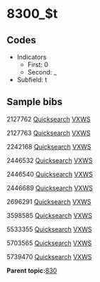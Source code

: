 # 8300\_$t

## Codes

-   Indicators
    -   First: 0
    -   Second: \_
-   Subfield: t

## Sample bibs

2127762 [Quicksearch](https://search.library.yale.edu/catalog/2127762) [VXWS](http://prodorbis.library.yale.edu:7014/vxws/GetHoldingsService?bibId=2127762)

2127763 [Quicksearch](https://search.library.yale.edu/catalog/2127763) [VXWS](http://prodorbis.library.yale.edu:7014/vxws/GetHoldingsService?bibId=2127763)

2242168 [Quicksearch](https://search.library.yale.edu/catalog/2242168) [VXWS](http://prodorbis.library.yale.edu:7014/vxws/GetHoldingsService?bibId=2242168)

2446532 [Quicksearch](https://search.library.yale.edu/catalog/2446532) [VXWS](http://prodorbis.library.yale.edu:7014/vxws/GetHoldingsService?bibId=2446532)

2446540 [Quicksearch](https://search.library.yale.edu/catalog/2446540) [VXWS](http://prodorbis.library.yale.edu:7014/vxws/GetHoldingsService?bibId=2446540)

2446689 [Quicksearch](https://search.library.yale.edu/catalog/2446689) [VXWS](http://prodorbis.library.yale.edu:7014/vxws/GetHoldingsService?bibId=2446689)

2696291 [Quicksearch](https://search.library.yale.edu/catalog/2696291) [VXWS](http://prodorbis.library.yale.edu:7014/vxws/GetHoldingsService?bibId=2696291)

3598585 [Quicksearch](https://search.library.yale.edu/catalog/3598585) [VXWS](http://prodorbis.library.yale.edu:7014/vxws/GetHoldingsService?bibId=3598585)

5533355 [Quicksearch](https://search.library.yale.edu/catalog/5533355) [VXWS](http://prodorbis.library.yale.edu:7014/vxws/GetHoldingsService?bibId=5533355)

5703565 [Quicksearch](https://search.library.yale.edu/catalog/5703565) [VXWS](http://prodorbis.library.yale.edu:7014/vxws/GetHoldingsService?bibId=5703565)

5739470 [Quicksearch](https://search.library.yale.edu/catalog/5739470) [VXWS](http://prodorbis.library.yale.edu:7014/vxws/GetHoldingsService?bibId=5739470)

**Parent topic:**[830](../../tags/830/830.md)

